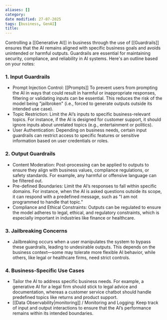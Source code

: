```yaml
---
aliases: []
category:
date modified: 27-07-2025
tags: [business, GenAI]
title: 
---
```

Controlling a [[Generative AI]] in business through the use of [[Guardrails]] ensures that the AI remains aligned with specific business goals and avoids unintended or harmful outputs. Guardrails are essential for maintaining security, compliance, and reliability in AI systems. Here's an outline based on your notes:

### 1. Input Guardrails

   - Prompt Injection Control: [[Prompts]] To prevent users from prompting the AI in ways that could result in harmful or inappropriate responses, filtering or validating inputs can be essential. This reduces the risk of the model being "jailbroken" (i.e., forced to generate outputs outside its intended use case).
   - Topic Restriction: Limit the AI’s inputs to specific business-relevant topics. For instance, if the AI is designed for customer support, it should ignore inputs about unrelated topics (e.g., entertainment or politics).
   - User Authentication: Depending on business needs, certain input guardrails can restrict access to specific features or sensitive information based on user credentials or roles.

### 2. Output Guardrails

   - Content Moderation: Post-processing can be applied to outputs to ensure they align with business values, compliance regulations, or safety standards. For example, any harmful or offensive language can be filtered out.
   - Pre-defined Boundaries: Limit the AI’s responses to fall within specific domains. For instance, when the AI is asked questions outside its scope, it can respond with a predefined message, such as "I am not programmed to handle that topic."
   - Compliance and Ethical Constraints: Outputs can be regulated to ensure the model adheres to legal, ethical, and regulatory constraints, which is especially important in industries like finance or healthcare.

### 3. Jailbreaking Concerns

   - Jailbreaking occurs when a user manipulates the system to bypass these guardrails, leading to undesirable outputs. This depends on the business context—some may tolerate more flexible AI behavior, while others, like legal or healthcare firms, need strict controls.

### 4. Business-Specific Use Cases

   - Tailor the AI to address specific business needs. For example, a generative AI for a legal firm should stick to legal advice and documentation, whereas a customer service chatbot should handle predefined topics like returns and product support.
   - [[Data Observability|monitoring]] / Monitoring and Logging: Keep track of input and output interactions to ensure that the AI’s performance remains within its intended boundaries.